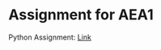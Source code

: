 # Assignment for AEA1

Python Assignment: [Link](https://vmargallo.github.io/Assignment/Victor%20Margallo%20AEA%201.html)
